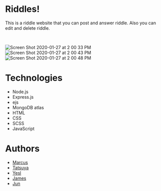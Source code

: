 # Riddles!
This is a riddle website that you can post and answer riddle. Also you can edit and delete riddle.

<br/>

![Screen Shot 2020-01-27 at 2 00 33 PM](https://user-images.githubusercontent.com/43656115/73217809-7fa32500-410d-11ea-95b0-4bc5082bb634.png)
![Screen Shot 2020-01-27 at 2 00 43 PM](https://user-images.githubusercontent.com/43656115/73217811-803bbb80-410d-11ea-8d68-380915eceeb3.png)
![Screen Shot 2020-01-27 at 2 00 48 PM](https://user-images.githubusercontent.com/43656115/73217812-803bbb80-410d-11ea-91ef-d23465e7ea47.png)


# Technologies
- Node.js
- Express.js
- ejs
- MongoDB atlas
- HTML
- CSS
- SCSS
- JavaScript

# Authors
- [Marcus](https://github.com/naoyama88)
- [Tatsuya](https://github.com/tatsuya167)
- [Yesl](https://github.com/Yesl92)
- [James](https://github.com/ChingPingYang)
- [Jun](https://github.com/eastend-street)

